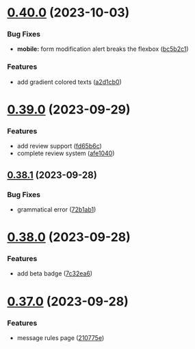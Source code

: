 # [0.40.0](https://github.com/onesoft-sudo/sudobot-dashboard/compare/v0.39.0...v0.40.0) (2023-10-03)


### Bug Fixes

* **mobile:** form modification alert breaks the flexbox ([bc5b2c1](https://github.com/onesoft-sudo/sudobot-dashboard/commit/bc5b2c1c6a576bc52f6a2391b2ed55b7954348ed))


### Features

* add gradient colored texts ([a2d1cb0](https://github.com/onesoft-sudo/sudobot-dashboard/commit/a2d1cb0ca4c391ee8a47b86af6733628fdf8b786))



# [0.39.0](https://github.com/onesoft-sudo/sudobot-dashboard/compare/v0.38.1...v0.39.0) (2023-09-29)


### Features

* add review support ([fd65b6c](https://github.com/onesoft-sudo/sudobot-dashboard/commit/fd65b6c3150d102ec12491b80b880e8ed7b481e7))
* complete review system ([afe1040](https://github.com/onesoft-sudo/sudobot-dashboard/commit/afe104086c38fa0b63cc1666223a941b528b29ea))



## [0.38.1](https://github.com/onesoft-sudo/sudobot-dashboard/compare/v0.38.0...v0.38.1) (2023-09-28)


### Bug Fixes

* grammatical error ([72b1ab1](https://github.com/onesoft-sudo/sudobot-dashboard/commit/72b1ab1ba414a5de49312410369d98f5d79e5155))



# [0.38.0](https://github.com/onesoft-sudo/sudobot-dashboard/compare/v0.37.0...v0.38.0) (2023-09-28)


### Features

* add beta badge ([7c32ea6](https://github.com/onesoft-sudo/sudobot-dashboard/commit/7c32ea62802b9b7dea3441cc729538ab740b6093))



# [0.37.0](https://github.com/onesoft-sudo/sudobot-dashboard/compare/v0.36.2...v0.37.0) (2023-09-28)


### Features

* message rules page ([210775e](https://github.com/onesoft-sudo/sudobot-dashboard/commit/210775e9c025e59bb0d3d4d4c35854870e7a3e96))



